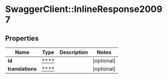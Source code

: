 # SwaggerClient::InlineResponse20097

## Properties
Name | Type | Description | Notes
------------ | ------------- | ------------- | -------------
**id** | [****](.md) |  | [optional] 
**translations** | [****](.md) |  | [optional] 

